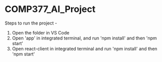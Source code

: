 # COMP377_AI_Project

Steps to run the project -

1. Open the folder in VS Code
2. Open 'app' in integrated terminal, and run 'npm install' and then 'npm start'
3. Open react-client in integrated terminal and run 'npm install' and then 'npm start'
